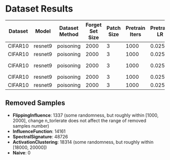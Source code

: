 # Dataset Results
| Dataset | Model   | Dataset Method | Forget Set Size | Patch Size | Pretrain Iters | Pretrain LR | Unlearn Method     | Delete Acc | Delete Err | Manip Acc | Test Acc | Manip Clean Acc | Test Clean Acc | Test Retain Acc | Deletion Size | Unlearn Time           | Train Clean Acc |
|---------|---------|----------------|-----------------|------------|----------------|-------------|--------------------|------------|------------|-----------|----------|-----------------|----------------|-----------------|----------------|-------------------------|----------------|
| CIFAR10 | resnet9 | poisoning      | 2000            | 3          | 1000           | 0.025       | InfluenceFunction  | 0.288      | 0.796      | 0.2875    | 0.2934   | 0.791            | 0.7978          | Null            | 250            | 0                       | 0.83338        |
| CIFAR10 | resnet9 | poisoning      | 2000            | 3          | 1000           | 0.025       | Naive              | 0.0        | 101.0      | 0.162     | 0.1499   | 0.855            | 0.8576          | Null            | 0              | 24.713809919999996       | 0.90816        |
CIFAR10	  | resnet9	| poisoning	     | 2000	           | 3	        | 1000	         | 0.025	     | FlippingInfluence (n_tolerate=25)	| 0.28	   | 0.828	  | 0.301	   | 0.2727	   | 0.868	   | 0.8806	       |Null	      | 250	     | 0	     | 0.93952    |
| CIFAR10 | resnet9 | poisoning      | 2000            | 3          | 1000           | 0.025       | ActivationClustering | 0.124      | 0.96       | 0.1555    | 0.1418   | 0.806            | 0.7921          | Null            | 250            | 0                       | 0.8324         |
| CIFAR10 | resnet9 | poisoning      | 2000            | 3          | 1000           | 0.025       | SpectralSignature  | 0.156      | 0.92       | 0.187     | 0.1686   | 0.7795           | 0.767           | Null            | 250            | 0                       | 0.79978        |

## Removed Samples

- **FlippingInfluence**: 1337 (some randomness, but roughly within [1000, 2000], change n_torlerate does not affect the range of removed samples number)
- **InfluenceFunction**: 14161 
- **SpectralSignature**: 48726
- **ActivationClustering**: 18314 (some randomness, but roughly within [18000, 20000])
- **Naive**: 0

